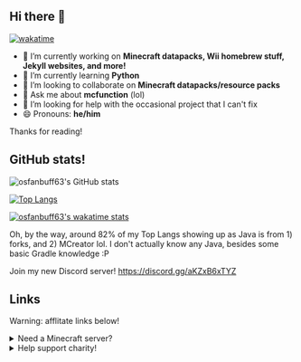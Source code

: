 ## Hi there 👋
[![wakatime](https://wakatime.com/badge/user/2f1d884d-e31a-4144-944e-14feb00f50e3.svg)](https://wakatime.com/@2f1d884d-e31a-4144-944e-14feb00f50e3)

- 🔭 I’m currently working on **Minecraft datapacks, Wii homebrew stuff, Jekyll websites, and more!**
- 🌱 I’m currently learning **Python**
- 👯 I’m looking to collaborate on **Minecraft datapacks/resource packs**
- 💬 Ask me about **mcfunction** (lol)
- 🤔 I’m looking for help with the occasional project that I can't fix
- 😄 Pronouns: **he/him**

Thanks for reading!

## GitHub stats! 

![osfanbuff63's GitHub stats](https://github-readme-stats.vercel.app/api?username=osfanbuff63&count_private=true&theme=algolia)

[![Top Langs](https://github-readme-stats.vercel.app/api/top-langs/?username=osfanbuff63&theme=algolia&layout=compact)](https://github.com/anuraghazra/github-readme-stats)

[![osfanbuff63's wakatime stats](https://github-readme-stats.vercel.app/api/wakatime?username=osfanbuff63&theme=algolia&layout=compact)](https://github.com/anuraghazra/github-readme-stats)

Oh, by the way, around 82% of my Top Langs showing up as Java is from 1) forks, and 2) MCreator lol. I don't actually know any Java, besides some basic Gradle knowledge :P

Join my new Discord server! https://discord.gg/aKZxB6xTYZ


## Links

Warning: afflitate links below!
<details>
  <summary>Need a Minecraft server?</summary>
  I use Shockbyte for all my Minecraft servers, and they provide an amazing blend of price to performance. And, you can get 25% off your first month if you use this link below! (This link does come back to support me!)
  
  <a href="https://shockbyte.com/billing/aff.php?aff=7447"><img src="https://shockbyte.com/assets/img/partners/twitch/shockbyte_affiliate.png" alt="Minecraft Server     Hosting" /></a>
</details>

<details>
  <summary>Help support charity!</summary>
  Please check out <a href="https://tab.gladly.io/?u=osfanbuff63">Tab For a Cause</a>!
</details>
